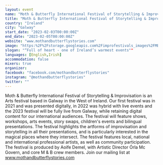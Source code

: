 ```yaml
---
layout: event
name: "Moth & Butterfly International Festival of Storytelling & Improvisation"
title: "Moth & Butterfly International Festival of Storytelling & Improvisation"
country: "Ireland"
city: "Galway"
start_date: "2023-02-03T00:00:00Z"
end_date: "2023-02-05T00:00:00Z"
website: "www.mothandbutterflystories.com"
image: "https:%2F%2Fstorage.googleapis.com%2Fimprofestivals_images%2FMB%20Banner1%20-%20Moth%20AndButterfly.jpg"
slogan: "“Full of heart - one of Ireland’s warmest events""
languages: [English,Irish]
accommodation: false
mixers: true
organizer: 
facebook: "facebook.com/mothandbutterflystories"
instagram: "@mothandbutterflystories"
twitter: ""
---
```


Moth & Butterfly International Festival of Storytelling & Improvisation is an Arts festival based in Galway in the West of Ireland. Our first festival was in 2021 and was presented digitally, in 2022 was hybrid with live events and the 2023 festival will be fully live from Galway, while retaining digital content for our international audiences. The festival will feature shows, workshops, arts events, story swaps, children's events and bilingual presentations.  The festival highlights the artforms of improvisation and storytelling in all their presentations, and is particularly interested in the magical places where they intersect. The festival features local, national and international professional artists, as well as community participation. The festival is produced by Aoife Demel, with Artistic Director Órla Mc Govern, and core M & B crew members. Join our mailing list at www.mothandbutterflystories.com

